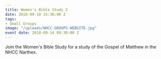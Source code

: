 ```yaml
---
title: Women's Bible Study 2
date: 2018-09-10 15:36:00 Z
tags:
- Small Groups
image: "/uploads/NHCC-GROUPS-WEBSITE.jpg"
event date: 2018-09-14 09:30:00 Z
---
```


Join the Women's Bible Study for a study of the Gospel of Matthew in the NHCC Narthex.